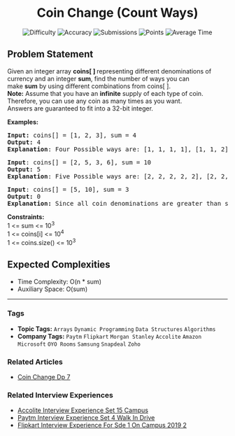 <h1 align="center">Coin Change (Count Ways)</h1>

<p align="center">
  <img alt="Difficulty" title="Difficulty" src="https://custom-icon-badges.demolab.com/badge/Difficulty: Medium-1F222E?style=for-the-badge&logoColor=white&logo=fire"/>
  <img alt="Accuracy" title="Accuracy" src="https://custom-icon-badges.demolab.com/badge/Accuracy: 43.1%25-1F222E?style=for-the-badge&logoColor=white&logo=target"/>
  <img alt="Submissions" title="Submissions" src="https://custom-icon-badges.demolab.com/badge/Submissions: 297K+-1F222E?style=for-the-badge&logoColor=white&logo=repo"/>
  <img alt="Points" title="Points" src="https://custom-icon-badges.demolab.com/badge/Points: 4-1F222E?style=for-the-badge&logoColor=white&logo=award"/>
  <img alt="Average Time" title="Average Time" src="https://custom-icon-badges.demolab.com/badge/Average%20Time: N/A-1F222E?style=for-the-badge&logoColor=white&logo=clock"/>
</p>

## Problem Statement

Given an integer array <b>coins[ ]</b><b> </b>representing different denominations of currency and an integer <b>sum</b>, find the number of ways you can make <b>sum</b> by using different combinations from coins[ ]. <br><b>Note:</b> Assume that you have an <b>infinite</b> supply of each type of coin. Therefore, you can use any coin as many times as you want.<br>Answers are guaranteed to fit into a 32-bit integer. 

<b>Examples:</b>

<pre><b>Input: </b>coins[] = [1, 2, 3], sum = 4
<b>Output:</b> 4
<b>Explanation</b>: Four Possible ways are: [1, 1, 1, 1], [1, 1, 2], [2, 2], [1, 3].
</pre>

<pre><b>Input</b>: coins[] = [2, 5, 3, 6], sum = 10
<b>Output:</b> 5
<b>Explanation</b>: Five Possible ways are: [2, 2, 2, 2, 2], [2, 2, 3, 3], [2, 2, 6], [2, 3, 5] and [5, 5].<br></pre>

<pre><b>Input</b>: coins[] = [5, 10], sum = 3
<b>Output:</b> 0<br><b>Explanation:</b> Since all coin denominations are greater than sum, no combination can make the target sum.</pre>

<b>Constraints:</b><br>1 <= sum <= 10<sup>3</sup><br>1 <= coins[i] <= 10<sup>4</sup><sup><br></sup>1 <= coins.size() <= 10<sup>3</sup>

## Expected Complexities
- Time Complexity: O(n * sum)
- Auxiliary Space: O(sum)

<hr>

### Tags
- **Topic Tags:** `Arrays` `Dynamic Programming` `Data Structures` `Algorithms`
- **Company Tags:** `Paytm` `Flipkart` `Morgan Stanley` `Accolite` `Amazon` `Microsoft` `OYO Rooms` `Samsung` `Snapdeal` `Zoho`

### Related Articles
- [Coin Change Dp 7](https://www.geeksforgeeks.org/coin-change-dp-7/)

### Related Interview Experiences
- [Accolite Interview Experience Set 15 Campus](https://www.geeksforgeeks.org/accolite-interview-experience-set-15-campus/)
- [Paytm Interview Experience Set 4 Walk In Drive](https://www.geeksforgeeks.org/paytm-interview-experience-set-4-walk-in-drive/)
- [Flipkart Interview Experience For Sde 1 On Campus 2019 2](https://www.geeksforgeeks.org/flipkart-interview-experience-for-sde-1-on-campus-2019-2/)
